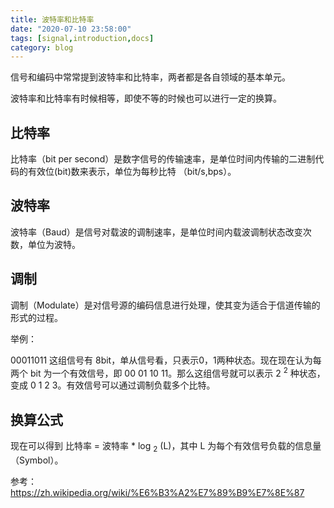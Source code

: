 ```yaml
---
title: 波特率和比特率
date: "2020-07-10 23:58:00"
tags: [signal,introduction,docs]
category: blog
---
```

信号和编码中常常提到波特率和比特率，两者都是各自领域的基本单元。

波特率和比特率有时候相等，即使不等的时候也可以进行一定的换算。

<!-- more -->

## 比特率

比特率（bit per second）是数字信号的传输速率，是单位时间内传输的二进制代码的有效位(bit)数来表示，单位为每秒比特 （bit/s,bps）。

## 波特率

波特率（Baud）是信号对载波的调制速率，是单位时间内载波调制状态改变次数，单位为波特。

## 调制

调制（Modulate）是对信号源的编码信息进行处理，使其变为适合于信道传输的形式的过程。

举例：

00011011 这组信号有 8bit，单从信号看，只表示0，1两种状态。现在现在认为每两个 bit 为一个有效信号，即 00 01 10 11。那么这组信号就可以表示 2 <sup>2</sup> 种状态，变成 0 1 2 3。有效信号可以通过调制负载多个比特。

## 换算公式

现在可以得到 比特率 = 波特率 * log <sub>2</sub> (L)，其中 L 为每个有效信号负载的信息量（Symbol）。


参考：https://zh.wikipedia.org/wiki/%E6%B3%A2%E7%89%B9%E7%8E%87